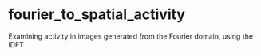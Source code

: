 # fourier_to_spatial_activity
Examining activity in images generated from the Fourier domain, using the iDFT
